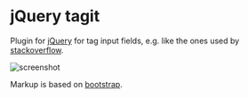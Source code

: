 jQuery tagit
============

Plugin for [jQuery](http://jquery.com/) for tag input fields, e.g. like the 
ones used by [stackoverflow](http://stackoverflow.com/).

![screenshot](https://github.com/Nikku/jquery-tagit/raw/master/docs/sample.jpg)

Markup is based on [bootstrap](http://twitter.github.com/bootstrap/).